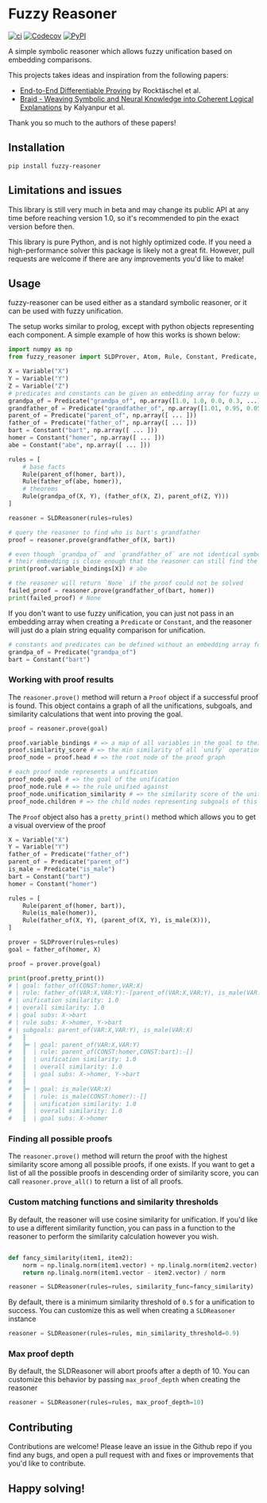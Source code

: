 # Fuzzy Reasoner

[![ci](https://img.shields.io/github/workflow/status/chanind/fuzzy-reasoner/CI/main)](https://github.com/chanind/fuzzy-reasoner)
[![Codecov](https://img.shields.io/codecov/c/github/chanind/fuzzy-reasoner/main)](https://codecov.io/gh/chanind/fuzzy-reasoner)
[![PyPI](https://img.shields.io/pypi/v/fuzzy-reasoner?color=blue)](https://pypi.org/project/fuzzy-reasoner/)

A simple symbolic reasoner which allows fuzzy unification based on embedding comparisons.

This projects takes ideas and inspiration from the following papers:

- [End-to-End Differentiable Proving](https://arxiv.org/abs/1705.11040) by Rocktäschel et al.
- [Braid - Weaving Symbolic and Neural Knowledge into Coherent Logical Explanations](https://arxiv.org/abs/2011.13354) by Kalyanpur et al.

Thank you so much to the authors of these papers!

## Installation

```
pip install fuzzy-reasoner
```

## Limitations and issues

This library is still very much in beta and may change its public API at any time before reaching version 1.0, so it's recommended to pin the exact version before then.

This library is pure Python, and is not highly optimized code. If you need a high-performance solver this package is likely not a great fit. However, pull requests are welcome if there are any improvements you'd like to make!

## Usage

fuzzy-reasoner can be used either as a standard symbolic reasoner, or it can be used with fuzzy unification.

The setup works similar to prolog, except with python objects representing each component. A simple example of how this works is shown below:

```python
import numpy as np
from fuzzy_reasoner import SLDProver, Atom, Rule, Constant, Predicate, Variable

X = Variable("X")
Y = Variable("Y")
Z = Variable("Z")
# predicates and constants can be given an embedding array for fuzzy unification
grandpa_of = Predicate("grandpa_of", np.array([1.0, 1.0, 0.0, 0.3, ...]))
grandfather_of = Predicate("grandfather_of", np.array([1.01, 0.95, 0.05, 0.33, ...]))
parent_of = Predicate("parent_of", np.array([ ... ]))
father_of = Predicate("father_of", np.array([ ... ]))
bart = Constant("bart", np.array([ ... ]))
homer = Constant("homer", np.array([ ... ]))
abe = Constant("abe", np.array([ ... ]))

rules = [
    # base facts
    Rule(parent_of(homer, bart)),
    Rule(father_of(abe, homer)),
    # theorems
    Rule(grandpa_of(X, Y), (father_of(X, Z), parent_of(Z, Y)))
]

reasoner = SLDReasoner(rules=rules)

# query the reasoner to find who is bart's grandfather
proof = reasoner.prove(grandfather_of(X, bart))

# even though `grandpa_of` and `grandfather_of` are not identical symbols,
# their embedding is close enough that the reasoner can still find the answer
print(proof.variable_bindings[X]) # abe

# the reasoner will return `None` if the proof could not be solved
failed_proof = reasoner.prove(grandfather_of(bart, homer))
print(failed_proof) # None

```

If you don't want to use fuzzy unification, you can just not pass in an embedding array when creating a `Predicate` or `Constant`, and the reasoner will just do a plain string equality comparison for unification.

```python
# constants and predicates can be defined without an embedding array for strict (non-fuzzy) unification
grandpa_of = Predicate("grandpa_of")
bart = Constant("bart")
```

### Working with proof results

The `reasoner.prove()` method will return a `Proof` object if a successful proof is found. This object contains a graph of all the unifications, subgoals, and similarity calculations that went into proving the goal.

```python
proof = reasoner.prove(goal)

proof.variable_bindings # => a map of all variables in the goal to their bound values
proof.similarity_score # => the min similarity of all `unify` operations in this proof
proof_node = proof.head # => the root node of the proof graph

# each proof node represents a unification
proof_node.goal # => the goal of the unification
proof_node.rule # => the rule unified against
proof_node.unification_similarity # => the similarity score of the unification
proof_node.children # => the child nodes representing subgoals of this unification
```

The `Proof` object also has a `pretty_print()` method which allows you to get a visual overview of the proof

```python
X = Variable("X")
Y = Variable("Y")
father_of = Predicate("father_of")
parent_of = Predicate("parent_of")
is_male = Predicate("is_male")
bart = Constant("bart")
homer = Constant("homer")

rules = [
    Rule(parent_of(homer, bart)),
    Rule(is_male(homer)),
    Rule(father_of(X, Y), (parent_of(X, Y), is_male(X))),
]

prover = SLDProver(rules=rules)
goal = father_of(homer, X)

proof = prover.prove(goal)

print(proof.pretty_print())
# | goal: father_of(CONST:homer,VAR:X)
# | rule: father_of(VAR:X,VAR:Y):-[parent_of(VAR:X,VAR:Y), is_male(VAR:X)]
# | unification similarity: 1.0
# | overall similarity: 1.0
# | goal subs: X->bart
# | rule subs: X->homer, Y->bart
# | subgoals: parent_of(VAR:X,VAR:Y), is_male(VAR:X)
#   ║
#   ╠═ | goal: parent_of(VAR:X,VAR:Y)
#   ║  | rule: parent_of(CONST:homer,CONST:bart):-[]
#   ║  | unification similarity: 1.0
#   ║  | overall similarity: 1.0
#   ║  | goal subs: X->homer, Y->bart
#   ║
#   ╠═ | goal: is_male(VAR:X)
#   ║  | rule: is_male(CONST:homer):-[]
#   ║  | unification similarity: 1.0
#   ║  | overall similarity: 1.0
#   ║  | goal subs: X->homer
```

### Finding all possible proofs

The `reasoner.prove()` method will return the proof with the highest similarity score among all possible proofs, if one exists. If you want to get a list of all the possible proofs in descending order of similarity score, you can call `reasoner.prove_all()` to return a list of all proofs.

### Custom matching functions and similarity thresholds

By default, the reasoner will use cosine similarity for unification. If you'd like to use a different similarity function, you can pass in a function to the reasoner to perform the similarity calculation however you wish.

```python

def fancy_similarity(item1, item2):
    norm = np.linalg.norm(item1.vector) + np.linalg.norm(item2.vector)
    return np.linalg.norm(item1.vector - item2.vector) / norm

reasoner = SLDReasoner(rules=rules, similarity_func=fancy_similarity)
```

By default, there is a minimum similarity threshold of `0.5` for a unification to success. You can customize this as well when creating a `SLDReasoner` instance

```python
reasoner = SLDReasoner(rules=rules, min_similarity_threshold=0.9)
```

### Max proof depth

By default, the SLDReasoner will abort proofs after a depth of 10. You can customize this behavior by passing `max_proof_depth` when creating the reasoner

```python
reasoner = SLDReasoner(rules=rules, max_proof_depth=10)
```

## Contributing

Contributions are welcome! Please leave an issue in the Github repo if you find any bugs, and open a pull request with and fixes or improvements that you'd like to contribute.

## Happy solving!
